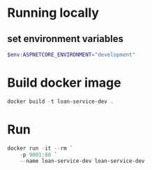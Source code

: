 # Running locally

## set environment variables

```PowerShell
$env:ASPNETCORE_ENVIRONMENT="development"
```

# Build docker image

```PowerShell
docker build -t loan-service-dev .
```

# Run

```PowerShell
docker run -it --rm `
    -p 9001:80 `
    --name loan-service-dev loan-service-dev
```
